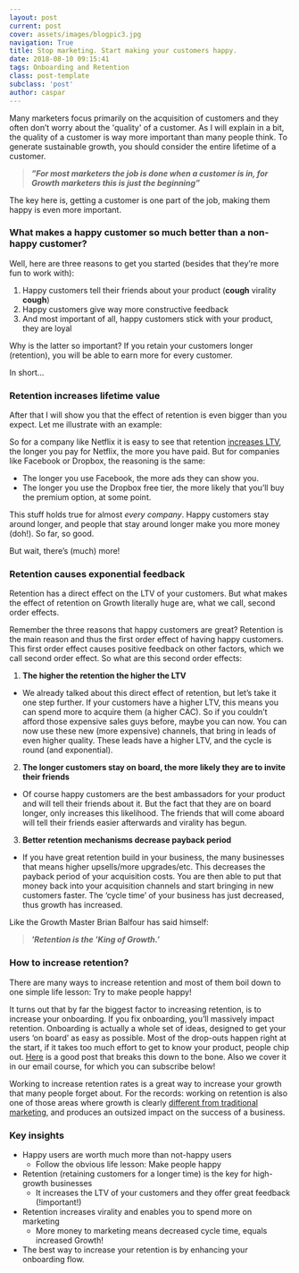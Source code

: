 ```yaml
---
layout: post
current: post
cover: assets/images/blogpic3.jpg
navigation: True
title: Stop marketing. Start making your customers happy.
date: 2018-08-10 09:15:41
tags: Onboarding and Retention
class: post-template
subclass: 'post'
author: caspar
---
```


Many marketers focus primarily on the acquisition of customers and they often don’t worry about the 'quality' of a customer. As I will explain in a bit, the quality of a customer is way more important than many people think. To generate sustainable growth, you should consider the entire lifetime of a customer.  

<blockquote><i><b>”For most marketers the job is done when a customer is in, for Growth marketers this is just the beginning”</b></i></blockquote>

The key here is, getting a customer is one part of the job, making them happy is even more important.


### What makes a happy customer so much better than a non-happy customer?

Well, here are three reasons to get you started (besides that they’re more fun to work with):


1. Happy customers tell their friends about your product  (**cough** virality **cough**)
2. Happy customers give way more constructive feedback 
3. And most important of all, happy customers stick with your product, they are loyal

Why is the latter so important? If you retain your customers longer (retention), you will be able to earn more for every customer. 

In short...


### Retention increases lifetime value

After that I will show you that the effect of retention is even bigger than you expect. Let me illustrate with an example:

So for a company like Netflix it is easy to see that retention [increases LTV](/2018-07-27-You-cant-do-marketing-if-you-dont-know-the-lifetime-value.html), the longer you pay for Netflix, the more you have paid. But for companies like Facebook or Dropbox, the reasoning is the same: 


- The longer you use Facebook, the more ads they can show you. 
- The longer you use the Dropbox free tier, the more likely that you’ll buy the premium option, at some point. 

This stuff holds true for almost *every company*. Happy customers stay around longer, and people that stay around longer make you more money (doh!). So far, so good.

But wait, there’s (much) more!


### Retention causes exponential feedback

Retention has a direct effect on the LTV of your customers. But what makes the effect of retention on Growth literally huge are, what we call, second order effects.

Remember the three reasons that happy customers are great? Retention is the main reason and thus the first order effect of having happy customers. This first order effect causes positive feedback on other factors, which we call second order effect. So what are this second order effects:


1. **The higher the retention the higher the LTV**
  - We already talked about this direct effect of retention, but let’s take it one step further. If your customers have a higher LTV, this means you can spend more to acquire them (a higher CAC). So if you couldn’t afford those expensive sales guys before, maybe you can now. You can now use these new (more expensive) channels, that bring in leads of even higher quality. These leads have a higher LTV, and the cycle is round (and exponential).


2. **The longer customers stay on board, the more likely they are to invite their friends**
  - Of course happy customers are the best ambassadors for your product and will tell their friends about it. But the fact that they are on board longer, only increases this likelihood. The friends that will come aboard will tell their friends easier afterwards and virality has begun. 


3. **Better retention mechanisms decrease payback period**
  - If you have great retention build in your business, the many businesses that means higher upsells/more upgrades/etc. This decreases the payback period of your acquisition costs. You are then able to put that money back into your acquisition channels and start bringing in new customers faster. The ‘cycle time’ of your business has just decreased, thus growth has increased.

Like the Growth Master Brian Balfour has said himself:

<blockquote><i><b>'Retention is the 'King of Growth.’</b></i></blockquote>


### How to increase retention?

There are many ways to increase retention and most of them boil down to one simple life lesson: Try to make people happy!

It turns out that by far the biggest factor to increasing retention, is to increase your onboarding. If you fix onboarding, you’ll massively impact retention. Onboarding is actually a whole set of ideas, designed to get your users ‘on board’ as easy as possible. Most of the drop-outs happen right at the start, if it takes too much effort to get to know your product, people chip out. <a href="ttps://www.useronboard.com/bulletproof-user-onboarding/" target="_blank">Here</a> is a good post that breaks this down to the bone. Also we cover it in our email course, for which you can subscribe below!

Working to increase retention rates is a great way to increase your growth that many people forget about. For the records: working on retention is also one of those areas where growth is clearly [different from traditional marketing](http://link-naar-een-blog-post-van-ons-hierover.com), and produces an outsized impact on the success of a business.


### Key insights
- Happy users are worth much more than not-happy users
  - Follow the obvious life lesson: Make people happy
- Retention (retaining customers for a longer time) is the key for high-growth businesses
  - It increases the LTV of your customers and they offer great feedback (!important!)
- Retention increases virality and enables you to spend more on marketing
  - More money to marketing means decreased cycle time, equals increased Growth!
- The best way to increase your retention is by enhancing your onboarding flow.
